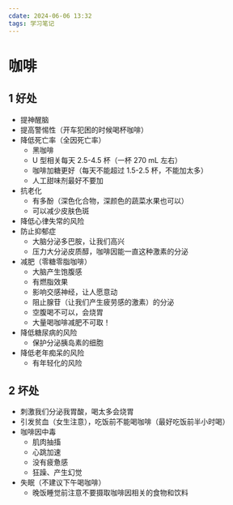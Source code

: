 ```yaml
---
cdate: 2024-06-06 13:32
tags: 学习笔记 
---
```


# 咖啡

## 1 好处

- 提神醒脑
- 提高警惕性（开车犯困的时候喝杯咖啡）
- 降低死亡率（全因死亡率）
	- 黑咖啡
	- U 型相关每天 2.5-4.5 杯（一杯 270 mL 左右）
	- 咖啡加糖更好（每天不能超过 1.5-2.5 杯，不能加太多）
	- 人工甜味剂最好不要加
- 抗老化
	- 有多酚（深色化合物，深颜色的蔬菜水果也可以）
	- 可以减少皮肤色斑
- 降低心律失常的风险
- 防止抑郁症
	- 大脑分泌多巴胺，让我们高兴
	- 压力大分泌皮质醇，咖啡因能一直这种激素的分泌
- 减肥（零糖零脂咖啡）
	- 大脑产生饱腹感
	- 有燃脂效果
	- 影响交感神经，让人愿意动
	- 阻止腺苷（让我们产生疲劳感的激素）的分泌
	- 空腹喝不可以，会烧胃
	- 大量喝咖啡减肥不可取！
- 降低糖尿病的风险
	- 保护分泌胰岛素的细胞
- 降低老年痴呆的风险
	- 有年轻化的风险

## 2 坏处

- 刺激我们分泌我胃酸，喝太多会烧胃
- 引发贫血（女生注意），吃饭前不能喝咖啡（最好吃饭前半小时喝）
- 咖啡因中毒
	- 肌肉抽搐
	- 心跳加速
	- 没有疲惫感
	- 狂躁、产生幻觉
- 失眠（不建议下午喝咖啡）
	- 晚饭睡觉前注意不要摄取咖啡因相关的食物和饮料